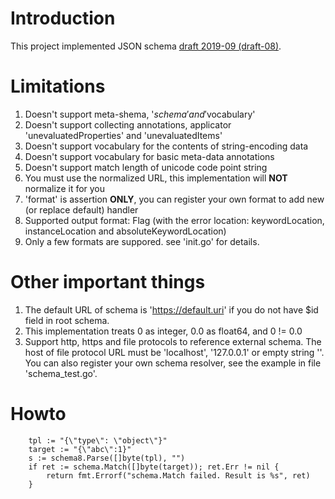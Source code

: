 # Introduction
This project implemented JSON schema [draft 2019-09 (draft-08)](https://json-schema.org/).

# Limitations
1. Doesn't support meta-shema, '$schema' and '$vocabulary'
2. Doesn't support collecting annotations, applicator 'unevaluatedProperties' and 'unevaluatedItems'
3. Doesn't support vocabulary for the contents of string-encoding data
4. Doesn't support vocabulary for basic meta-data annotations
5. Doesn't support match length of unicode code point string
6. You must use the normalized URL, this implementation will **NOT** normalize it for you
7. 'format' is assertion **ONLY**, you can register your own format to add new (or replace default) handler
8. Supported output format: Flag (with the error location: keywordLocation, instanceLocation and absoluteKeywordLocation)
9. Only a few formats are suppored. see 'init.go' for details.

# Other important things
1. The default URL of schema is 'https://default.uri' if you do not have $id field in root schema.
2. This implementation treats 0 as integer, 0.0 as float64, and 0 != 0.0
3. Support http, https and file protocols to reference external schema. The host of file protocol URL must be 'localhost', '127.0.0.1' or empty string ''. You can also register your own schema resolver, see the example in file 'schema_test.go'.

# Howto
```golang
    tpl := "{\"type\": \"object\"}"
    target := "{\"abc\":1}"
    s := schema8.Parse([]byte(tpl), "")
    if ret := schema.Match([]byte(target)); ret.Err != nil {
        return fmt.Errorf("schema.Match failed. Result is %s", ret)
    }
```

